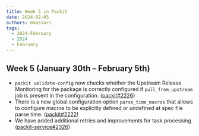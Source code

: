 ```yaml
---
title: Week 5 in Packit
date: 2024-02-05
authors: mmassari
tags:
  - 2024-February
  - 2024
  - February
---
```


## Week 5 (January 30th – February 5th)

- `packit validate-config` now checks whether the Upstream Release Monitoring for the package is correctly configured if `pull_from_upstream` job is present in the configuration. ([packit#2226](https://github.com/packit/packit/pull/2226))
- There is a new global configuration option `parse_time_macros` that allows to configure macros to be explicitly defined or undefined at spec file parse time. ([packit#2222](https://github.com/packit/packit/pull/2222))
- We have added additional retries and improvements for task processing. ([packit-service#2326](https://github.com/packit/packit-service/pull/2326))
